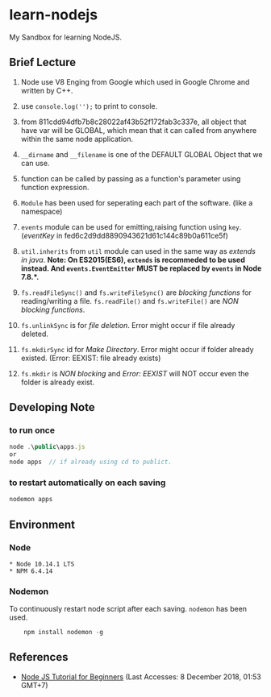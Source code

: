 # learn-nodejs

My Sandbox for learning NodeJS.

## Brief Lecture

1. Node use V8 Enging from Google which used in Google Chrome and written by C++.

2. use `console.log('');` to print to console.

3. from 811cdd94dfb7b8c28022af43b52f172fab3c337e, all object that have var will be GLOBAL, which mean that it can called from anywhere within the same node application.

4. `__dirname` and `__filename` is one of the DEFAULT GLOBAL Object that we can use.

5. function can be called by passing as a function's parameter using function expression.

6. `Module` has been used for seperating each part of the software. (like a namespace)

7. `events` module can be used for emitting,raising function using `key`. (*eventKey* in fed6c2d9dd8890943621d61c144c89b0a611ce5f)

8. `util.inherits` from `util` module can used in the same way as *extends in java*. **Note: On ES2015(ES6), `extends` is recommeded to be used instead. And `events.EventEmitter` MUST be replaced by `events` in Node 7.8.*.**

9. `fs.readFileSync()` and `fs.writeFileSync()` are *blocking functions* for reading/writing a file. `fs.readFile()` and `fs.writeFile()` are *NON blocking functions*.  

10. `fs.unlinkSync` is for *file deletion*. Error might occur if file already deleted.

11. `fs.mkdirSync` id for *Make Directory*. Error might occur if folder already existed. (Error: EEXIST: file already exists)

12. `fs.mkdir` is *NON blocking* and *Error: EEXIST* will NOT occur even the folder is already exist.

## Developing Note

### to run once

```javascript
node .\public\apps.js
or
node apps  // if already using cd to publict.
```

### to restart automatically on each saving

```javascript
nodemon apps  
```

## Environment

### Node

    * Node 10.14.1 LTS
    * NPM 6.4.14

### Nodemon

To continuously restart node script after each saving. `nodemon` has been used.

```javascript
    npm install nodemon -g
```

## References

* [Node JS Tutorial for Beginners](https://www.youtube.com/playlist?list=PL4cUxeGkcC9gcy9lrvMJ75z9maRw4byYp) (Last Accesses: 8 December 2018, 01:53 GMT+7)
